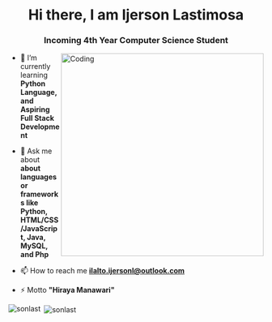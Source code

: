 <h1 align="center">Hi there, I am Ijerson Lastimosa</h1>
<h3 align="center">Incoming 4th Year Computer Science Student</h3>
<img align="right" alt="Coding" width="400" src="https://c.tenor.com/qJ5evVs-_uUAAAAC/coding.gif">

- 🌱 I’m currently learning **Python Language, and Aspiring Full Stack Development**

- 💬 Ask me about **about languages or frameworks like Python, HTML/CSS/JavaScript, Java, MySQL, and Php**

- 📫 How to reach me **ilalto.ijersonl@outlook.com**

- ⚡ Motto **"Hiraya Manawari"**

<p><img align="left" src="https://github-readme-stats.vercel.app/api/top-langs?username=sonlast&show_icons=true&locale=en&layout=compact" alt="sonlast" /></p>

<p>&nbsp;<img align="center" src="https://github-readme-stats.vercel.app/api?username=sonlast&show_icons=true&locale=en" alt="sonlast" /></p>
